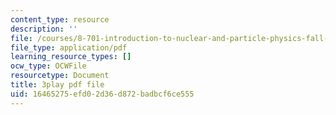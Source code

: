 ```yaml
---
content_type: resource
description: ''
file: /courses/8-701-introduction-to-nuclear-and-particle-physics-fall-2020/16465275efd02d36d872badbcf6ce555_fdIJzQl60ys.pdf
file_type: application/pdf
learning_resource_types: []
ocw_type: OCWFile
resourcetype: Document
title: 3play pdf file
uid: 16465275-efd0-2d36-d872-badbcf6ce555
---
```

